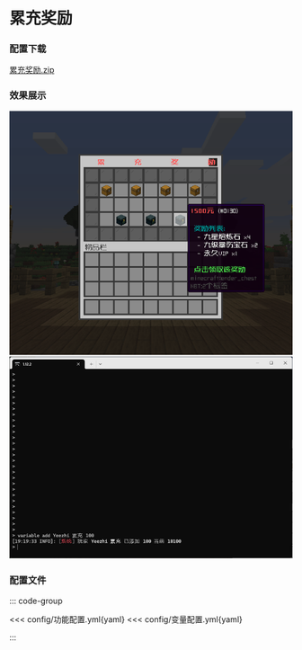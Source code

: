 # 累充奖励

### 配置下载

[累充奖励.zip](config/累充奖励.zip)

### 效果展示

![img](img/img.png)
![img_1](img/img_1.png)

### 配置文件

::: code-group

<<< config/功能配置.yml{yaml}
<<< config/变量配置.yml{yaml}

:::

